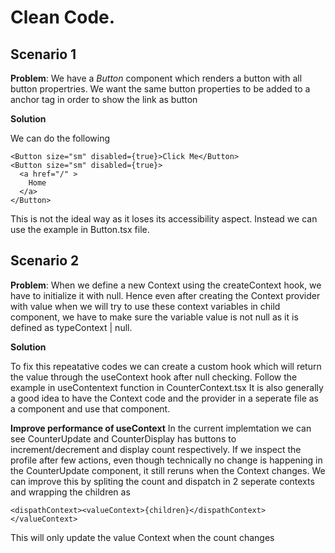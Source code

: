 # Clean Code.

## Scenario 1

**Problem**: We have a _Button_ component which renders a button with all button propertries. We want the same button properties to be added to a anchor tag in order to show the link as button

**Solution**

We can do the following

```JSX
<Button size="sm" disabled={true}>Click Me</Button>
<Button size="sm" disabled={true}>
  <a href="/" >
    Home
  </a>
</Button>
```

This is not the ideal way as it loses its accessibility aspect. Instead we can use the example in Button.tsx file.

## Scenario 2

**Problem**: When we define a new Context using the createContext hook, we have to initialize it with null. Hence even after creating the Context provider with value when we will try to use these context variables in child component, we have to make sure the variable value is not null as it is defined as typeContext | null.

**Solution**

To fix this repeatative codes we can create a custom hook which will return the value through the useContext hook after null checking. Follow the example in useContentext function in CounterContext.tsx
It is also generally a good idea to have the Context code and the provider in a seperate file as a component and use that component.

**Improve performance of useContext**
In the current implemtation we can see CounterUpdate and CounterDisplay has buttons to increment/decrement and display count respectively. If we inspect the profile after few actions, even though technically no change is happening in the CounterUpdate component, it still reruns when the Context changes.
We can improve this by spliting the count and dispatch in 2 seperate contexts and wrapping the children as

```JSX
<dispathContext><valueContext>{children}</dispathContext></valueContext>
```

This will only update the value Context when the count changes
